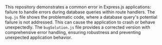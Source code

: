 This repository demonstrates a common error in Express.js applications: failure to handle errors during database queries within route handlers. The `bug.js` file shows the problematic code, where a database query's potential failure is not addressed. This can cause the application to crash or behave unexpectedly. The `bugSolution.js` file provides a corrected version with comprehensive error handling, ensuring robustness and preventing unexpected application behavior.